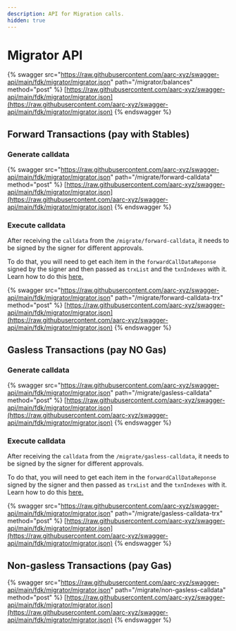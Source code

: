 ```yaml
---
description: API for Migration calls.
hidden: true
---
```


# Migrator API

{% swagger src="https://raw.githubusercontent.com/aarc-xyz/swagger-api/main/fdk/migrator/migrator.json" path="/migrator/balances" method="post" %}
[https://raw.githubusercontent.com/aarc-xyz/swagger-api/main/fdk/migrator/migrator.json](https://raw.githubusercontent.com/aarc-xyz/swagger-api/main/fdk/migrator/migrator.json)
{% endswagger %}

## Forward Transactions (pay with Stables)

### Generate calldata&#x20;

{% swagger src="https://raw.githubusercontent.com/aarc-xyz/swagger-api/main/fdk/migrator/migrator.json" path="/migrate/forward-calldata" method="post" %}
[https://raw.githubusercontent.com/aarc-xyz/swagger-api/main/fdk/migrator/migrator.json](https://raw.githubusercontent.com/aarc-xyz/swagger-api/main/fdk/migrator/migrator.json)
{% endswagger %}

### Execute calldata

After receiving the `calldata` from the `/migrate/forward-calldata`, it needs to be signed by the signer for different approvals.&#x20;

To do that, you will need to get each item in the `forwardCallDataReponse` signed by the signer and then passed as `trxList` and the `txnIndexes` with it. Learn how to do this [here](signing-calldata-for-execution)[.](signing-calldata-for-execution#signing-the-forward-calldata)

{% swagger src="https://raw.githubusercontent.com/aarc-xyz/swagger-api/main/fdk/migrator/migrator.json" path="/migrate/forward-calldata-trx" method="post" %}
[https://raw.githubusercontent.com/aarc-xyz/swagger-api/main/fdk/migrator/migrator.json](https://raw.githubusercontent.com/aarc-xyz/swagger-api/main/fdk/migrator/migrator.json)
{% endswagger %}

## Gasless Transactions (pay NO Gas)

### Generate calldata

{% swagger src="https://raw.githubusercontent.com/aarc-xyz/swagger-api/main/fdk/migrator/migrator.json" path="/migrate/gasless-calldata" method="post" %}
[https://raw.githubusercontent.com/aarc-xyz/swagger-api/main/fdk/migrator/migrator.json](https://raw.githubusercontent.com/aarc-xyz/swagger-api/main/fdk/migrator/migrator.json)
{% endswagger %}

### Execute calldata

After receiving the `calldata` from the `/migrate/gasless-calldata`, it needs to be signed by the signer for different approvals.&#x20;

To do that, you will need to get each item in the `forwardCallDataReponse` signed by the signer and then passed as `trxList` and the `txnIndexes` with it. Learn how to do this [here](signing-calldata-for-execution#gasless-transactions)[.](signing-calldata-for-execution#signing-the-forward-calldata)

{% swagger src="https://raw.githubusercontent.com/aarc-xyz/swagger-api/main/fdk/migrator/migrator.json" path="/migrate/gasless-calldata-trx" method="post" %}
[https://raw.githubusercontent.com/aarc-xyz/swagger-api/main/fdk/migrator/migrator.json](https://raw.githubusercontent.com/aarc-xyz/swagger-api/main/fdk/migrator/migrator.json)
{% endswagger %}

## Non-gasless Transactions (pay Gas)

{% swagger src="https://raw.githubusercontent.com/aarc-xyz/swagger-api/main/fdk/migrator/migrator.json" path="/migrate/non-gasless-calldata" method="post" %}
[https://raw.githubusercontent.com/aarc-xyz/swagger-api/main/fdk/migrator/migrator.json](https://raw.githubusercontent.com/aarc-xyz/swagger-api/main/fdk/migrator/migrator.json)
{% endswagger %}
